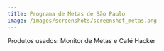 ```yaml
---
title: Programa de Metas de São Paulo
image: /images/screenshots/screenshot_metas.png
---
```


Produtos usados: Monitor de Metas e Café Hacker
